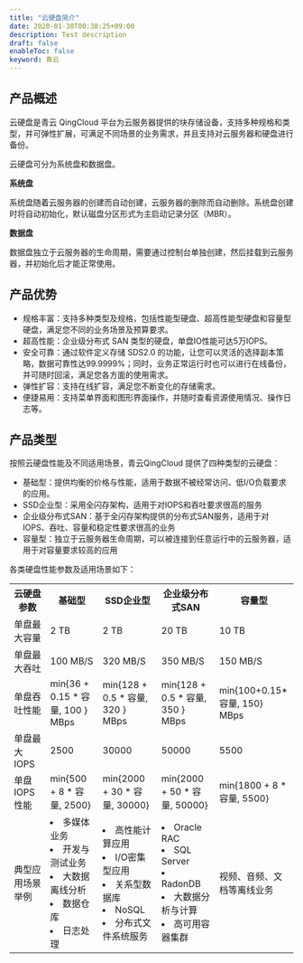 ```yaml
---
title: "云硬盘简介"
date: 2020-01-30T00:38:25+09:00
description: Test description
draft: false
enableToc: false
keyword: 青云
---
```


## 产品概述

云硬盘是青云 QingCloud 平台为云服务器提供的块存储设备，支持多种规格和类型，并可弹性扩展，可满足不同场景的业务需求，并且支持对云服务器和硬盘进行备份。

云硬盘可分为系统盘和数据盘。

**系统盘**

系统盘随着云服务器的创建而自动创建，云服务器的删除而自动删除。系统盘创建时将自动初始化，默认磁盘分区形式为主启动记录分区（MBR）。

**数据盘**

数据盘独立于云服务器的生命周期，需要通过控制台单独创建，然后挂载到云服务器，并初始化后才能正常使用。

## 产品优势

- 规格丰富：支持多种类型及规格，包括性能型硬盘、超高性能型硬盘和容量型硬盘，满足您不同的业务场景及预算要求。
- 超高性能：企业级分布式 SAN 类型的硬盘，单盘IO性能可达5万IOPS。
- 安全可靠：通过软件定义存储 SDS2.0 的功能，让您可以灵活的选择副本策略，数据可靠性达99.9999%；同时，业务正常运行时也可以进行在线备份，并可随时回滚，满足您各方面的使用需求。
- 弹性扩容：支持在线扩容，满足您不断变化的存储需求。
- 便捷易用：支持菜单界面和图形界面操作，并随时查看资源使用情况、操作日志等。

## 产品类型

按照云硬盘性能及不同适用场景，青云QingCloud 提供了四种类型的云硬盘：

- 基础型：提供均衡的价格与性能，适用于数据不被经常访问、低I/O负载要求的应用。
- SSD企业型：采用全闪存架构，适用于对IOPS和吞吐要求很高的服务
- 企业级分布式SAN：基于全闪存架构提供的分布式SAN服务，适用于对IOPS、吞吐、容量和稳定性要求很高的业务
- 容量型：独立于云服务器生命周期，可以被连接到任意运行中的云服务器，适用于对容量要求较高的应用

各类硬盘性能参数及适用场景如下：

<table>
  <tr>
  <th style="width: 110px">云硬盘参数</th>
 	<th style="width: 145px">基础型</th>
  <th style="width: 160px">SSD企业型</th>
  <th style="width: 150px">企业级分布式SAN</th>
  <th style="width: 140px">容量型</th>
  </tr>
   <tr>
      <td>单盘最大容量</td>
      <td>2 TB</td>
      <td>2 TB</td>
      <td>20 TB</td>
     	<td>10 TB</td>
   </tr>
   <tr>
      <td>单盘最大吞吐</td>
      <td>100 MB/S</td>
      <td>320 MB/S</td>
      <td>350 MB/S</td>
     	<td>150 MB/S</td>
   </tr>
      <tr>
      <td>单盘吞吐性能</td>
      <td>min{36 + 0.15 * 容量, 100 } MBps</td>
      <td>min{128 + 0.5 * 容量, 320 } MBps</td>
      <td>min{128 + 0.5 * 容量, 350 } MBps</td>
     	<td>min{100+0.15*容量, 150} MBps</td>
   </tr>
   <tr>
      <td>单盘最大IOPS</td>
      <td>2500</td>
      <td>30000</td>
      <td>50000</td>
     	<td>5500</td>
   </tr>
   <tr>
      <td>单盘IOPS性能</td>
      <td>min{500 + 8 * 容量, 2500}</td>
      <td>min{2000 + 30 * 容量, 30000}</td>
      <td>min{2000 + 50 * 容量, 50000}</td>
     	<td>min{1800 + 8 * 容量, 5500}</td>
   </tr>
  <tr>
    <td>典型应用场景举例</td>
		<td>
				<li>多媒体业务</li>
      	<li>开发与测试业务</li>
				<li>大数据离线分析</li>
				<li>数据仓库</li>
        <li>日志处理</li>
    </td>
    <td>
      	 <li>高性能计算应用</li>
      	 <li>I/O密集型应用</li>
				 <li>关系型数据库</li>
				 <li>NoSQL</li>
				 <li>分布式文件系统服务</li>
    </td>
    <td>
				<li>Oracle RAC</li>
        <li>SQL Server</li>
				<li>RadonDB</li>
        <li>大数据分析与计算</li>
        <li>高可用容器集群</li>
    </td>
    <td>视频、音频、文档等离线业务</td>
   </tr>
</table>



